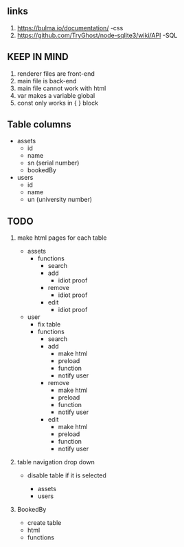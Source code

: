 ## links
1. https://bulma.io/documentation/ -css
2. https://github.com/TryGhost/node-sqlite3/wiki/API -SQL

## KEEP IN MIND
1. renderer files are front-end
2. main file is back-end 
3. main file cannot work with html
4. var makes a variable global
5. const only works in { } block 

## Table columns
- assets
    - id
    - name
    - sn (serial number)
    - bookedBy
- users
    - id
    - name
    - un (university number)


## TODO
1. make html pages for each table
    - assets
        - functions
            - search
            - add
                - idiot proof
            - remove
                - idiot proof
            - edit
                - idiot proof
    - user
        - fix table
        - functions
            - search
            - add
                - make html
                - preload
                - function
                - notify user
            - remove
                - make html
                - preload
                - function
                - notify user
            - edit
                - make html
                - preload
                - function
                - notify user

2. table navigation drop down
    - disable table if it is selected
    
        - assets
        - users

3. BookedBy
    - create table
    - html
    - functions